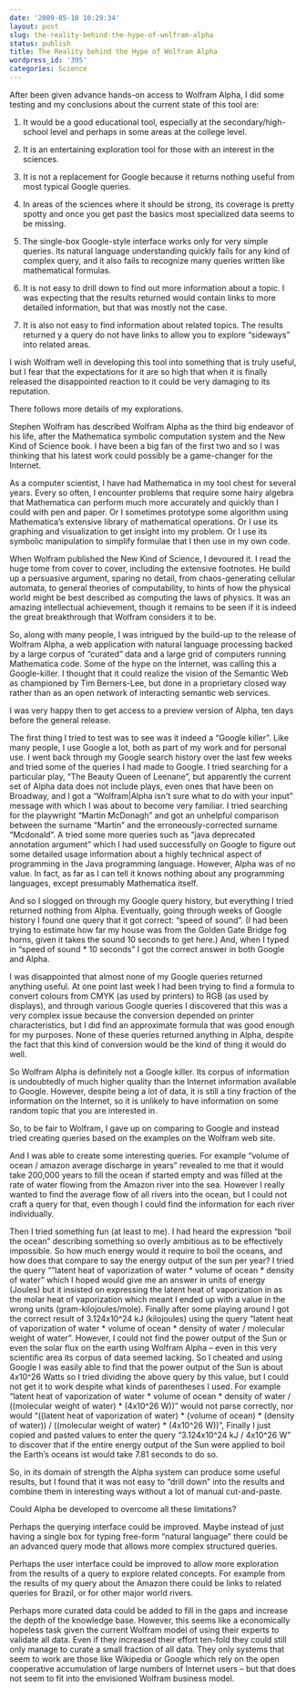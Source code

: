 ```yaml
---
date: '2009-05-10 10:29:34'
layout: post
slug: the-reality-behind-the-hype-of-wolfram-alpha
status: publish
title: The Reality behind the Hype of Wolfram Alpha
wordpress_id: '395'
categories: Science
---
```


After been given advance hands-on access to Wolfram Alpha, I did some testing and my conclusions about the current state of this tool are:


  1. It would be a good educational tool, especially at the secondary/high-school level and perhaps in some areas at the college level.


  2. It is an entertaining exploration tool for those with an interest in the sciences.


  3. It is not a replacement for Google because it returns nothing useful from most typical Google queries.


  4. In areas of the sciences where it should be strong, its coverage is pretty spotty and once you get past the basics most specialized data seems to be missing.


  5. The single-box Google-style interface works only for very simple queries.  Its natural language understanding quickly fails for any kind of complex query, and it also fails to recognize many queries written like mathematical formulas.


  6. It is not easy to drill down to find out more information about a topic.  I was expecting that the results returned would contain links to more detailed information, but that was mostly not the case.


  7. It is also not easy to find information about related topics.  The results returned y a query do not have links to allow you to explore “sideways” into related areas.


I wish Wolfram well in developing this tool into something that is truly useful, but I fear that the expectations for it are so high that when it is finally released the disappointed reaction to it could be very damaging to its reputation.

There follows more details of my explorations.

Stephen Wolfram has described Wolfram Alpha as the third big endeavor of his life, after the Mathematica symbolic computation system and the New Kind of Science book.  I have been a big fan of the first two and so I was thinking that his latest work could possibly be a game-changer for the Internet.

As a computer scientist, I have had Mathematica in my tool chest for several years.  Every so often, I encounter problems that require some hairy algebra that Mathematica can perform much more accurately and quickly than I could with pen and paper.  Or I sometimes prototype some algorithm using Mathematica’s extensive library of mathematical operations.  Or I use its graphing and visualization to get insight into my problem.  Or I use its symbolic manipulation to simplify formulae that I then use in my own code.

When Wolfram published the New Kind of Science, I devoured it.  I read the huge tome from cover to cover, including the extensive footnotes.  He build up a persuasive argument, sparing no detail, from chaos-generating cellular automata, to general theories of computability, to hints of how the physical world might be best described as computing the laws of physics.  It was an amazing intellectual achievement, though it remains to be seen if it is indeed the great breakthrough that Wolfram considers it to be.

So, along with many people, I was intrigued by the build-up to the release of Wolfram Alpha, a web application with natural language processing backed by a large corpus of “curated” data and a large grid of computers running Mathematica code.  Some of the hype on the Internet, was calling this a Google-killer.  I thought that it could realize the vision of the Semantic Web as championed by Tim Berners-Lee, but done in a proprietary closed way rather than as an open network of interacting semantic web services.

I was very happy then to get access to a preview version of Alpha, ten days before the general release.

The first thing I tried to test was to see was it indeed a “Google killer”.  Like many people, I use Google a lot, both as part of my work and for personal use.  I went back through my Google search history over the last few weeks and tried some of the queries I had made to Google.  I tried searching for a particular play, “The Beauty Queen of Leenane”, but apparently the current set of Alpha data does not include plays, even ones that have been on Broadway, and I got a “Wolfram|Alpha isn't sure what to do with your input” message with which I was about to become very familiar.  I tried searching for the playwright “Martin McDonagh” and got an unhelpful comparison between the surname “Martin” and the erroneously-corrected surname “Mcdonald”.  A tried some more queries such as “java deprecated annotation argument” which I had used successfully on Google to figure out some detailed usage information about a highly technical aspect of programming in the Java programming language.  However, Alpha was of no value.  In fact, as far as I can tell it knows nothing about any programming languages, except presumably Mathematica itself.

And so I slogged on through my Google query history, but everything I tried returned nothing from Alpha.  Eventually, going through weeks of Google history I found one query that it got correct: “speed of sound”.  (I had been trying to estimate how far my house was from the Golden Gate Bridge fog horns, given it takes the sound 10 seconds to get here.)  And, when I typed in “speed of sound * 10 seconds” I got the correct answer in both Google and Alpha.

I was disappointed that almost none of my Google queries returned anything useful.  At one point last week I had been trying to find a formula to convert colours from CMYK (as used by printers) to RGB (as used by displays), and through various Google queries I discovered that this was a very complex issue because the conversion depended on printer characteristics, but I did find an approximate formula that was good enough for my purposes.  None of these queries returned anything in Alpha, despite the fact that this kind of conversion would be the kind of thing it would do well.

So Wolfram Alpha is definitely not a Google killer.  Its corpus of information is undoubtedly of much higher quality than the Internet information available to Google.  However, despite being a lot of data, it is still a tiny fraction of the information on the Internet, so it is unlikely to have information on some random topic that you are interested in.

So, to be fair to Wolfram, I gave up on comparing to Google and instead tried creating queries based on the examples on the Wolfram web site.

And I was able to create some interesting queries.  For example “volume of ocean / amazon average discharge in years” revealed to me that it would take 200,000 years to fill the ocean if started empty and was filled at the rate of water flowing from the Amazon river into the sea.  However I really wanted to find the average flow of all rivers into the ocean, but I could not craft a query for that, even though I could find the information for each river individually.

Then I tried something fun (at least to me).  I had heard the expression “boil the ocean” describing something so overly ambitious as to be effectively impossible.  So how much energy would it require to boil the oceans, and how does that compare to say the energy output of the sun per year?  I tried the query “”latent heat of vaporization of water * volume of ocean * density of water” which I hoped would give me an answer in units of energy (Joules) but it insisted on expressing the latent heat of vaporization in as the molar heat of vaporization which meant I ended up with a value in the wrong units (gram-kilojoules/mole).  Finally after some playing around I got the correct result of 3.124x10^24 kJ  (kilojoules) using the query “latent heat of vaporization of water * volume of ocean * density of water / molecular weight of water”.  However, I could not find the power output of the Sun or even the solar flux on the earth using Wolfram Alpha – even in this very scientific area its corpus of data seemed lacking. So I cheated and using Google I was easily able to find that the power output of the Sun is about 4x10^26 Watts so I tried dividing the above query by this value, but I could not get it to work despite what kinds of parentheses I used.  For example “latent heat of vaporization of water * volume of ocean * density of water / ((molecular weight of water) * (4x10^26 W))”  would not parse correctly, nor would “((latent heat of vaporization of water) * (volume of ocean) * (density of water)) / ((molecular weight of water) * (4x10^26 W))”,  Finally I just copied and pasted values to enter the query “3.124x10^24 kJ  / 4x10^26 W” to discover that if the entire energy output of the Sun were applied to boil the Earth’s oceans ist would take 7.81 seconds to do so.

So, in its domain of strength the Alpha system can produce some useful results, but I found that it was not easy to “drill down” into the results and combine them in interesting ways without a lot of manual cut-and-paste.

Could Alpha be developed to overcome all these limitations?

Perhaps the querying interface could be improved.  Maybe instead of just having a single box for typing free-form “natural language” there could be an advanced query mode that allows more complex structured queries.

Perhaps the user interface could be improved to allow more exploration from the results of a query to explore related concepts.  For example from the results of my query about the Amazon there could be links to related queries for Brazil, or for other major world rivers.

Perhaps more curated data could be added to fill in the gaps and increase the depth of the knowledge base.  However, this seems like a economically hopeless task given the current Wolfram model of using their experts to validate all data.  Even if they increased their effort ten-fold they could still only manage to curate a small fraction of all data.  They only systems that seem to work are those like Wikipedia or Google which rely on the open cooperative accumulation of large numbers of Internet users – but that does not seem to fit into the envisioned Wolfram business model.


